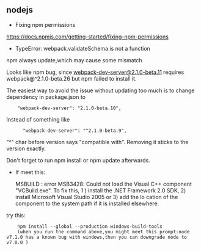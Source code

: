 ## nodejs



- Fixing npm permissions


 https://docs.npmjs.com/getting-started/fixing-npm-permissions


- TypeError: webpack.validateSchema is not a function

npm always update,which may cause some mismatch

Looks like npm bug, since webpack-dev-server@2.1.0-beta.11 requires webpack@^2.1.0-beta.26 but npm failed to install it.

The easiest way to avoid the issue without updating too much is to change dependency in package.json to

  		"webpack-dev-server": "2.1.0-beta.10",

Instead of something like

		  "webpack-dev-server": "^2.1.0-beta.9",

"^" char before version says "compatible with". Removing it sticks to the version exactly.

Don't forget to run npm install or npm update afterwards.

- If meet this:
	
	MSBUILD : error MSB3428: Could not load the Visual C++ component "VCBuild.exe". To fix this, 1 
) install the .NET Framework 2.0 SDK, 2) install Microsoft Visual Studio 2005 or 3) add the lo 
cation of the component to the system path if it is installed elsewhere.

try this:
	
		npm install --global --production windows-build-tools
		(when you run the command above,you might meet this prompt:node v7.1.0 has a known bug with windows,then you can downgrade node to v7.0.0 )




